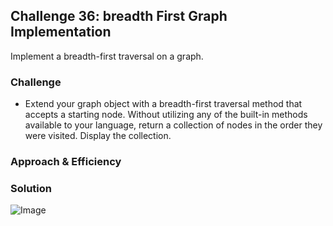 ## Challenge 36: breadth First Graph Implementation
Implement a breadth-first traversal on a graph.

### Challenge
- Extend your graph object with a breadth-first traversal method that accepts a starting node. Without utilizing any of the built-in methods available to your language, return a collection of nodes in the order they were visited. Display the collection.


### Approach & Efficiency



### Solution
![Image](../../assets/CC36.jpg)
